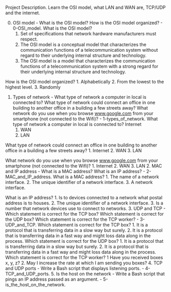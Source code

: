 Project Description.
Learn the OSI model, what LAN and WAN are, TCP/UDP and the internet.

0. OSI model - What is the OSI model? How is the OSI model organized? - 0-OSI_model.
What is the OSI model?
    1.  Set of specifications that network hardware manufacturers must respect.
    2.  The OSI model is a conceptual model that characterizes the communication functions of a telecommunication system without regard to their underlying internal structure and technology.
    3.  The OSI model is a model that characterizes the communication functions of a telecommunication system with a strong regard for their underlying internal structure and technology.

How is the OSI model organized?
    1.  Alphabetically
    2.  From the lowest to the highest level.
    3.  Randomly
1. Types of network - What type of network a computer in local is connected to? What type of network could connect an office in one building to another office in a building a few streets away? What network do you use when you browse www.google.com from your smartphone (not connected to the Wifi)? - 1-types_of_network.
What type of network a computer in local is connected to?
Internet
    1.  WAN
    2.  LAN

What type of network could connect an office in one building to another office in a building a few streets away?
    1.  Internet
    2.  WAN
    3.  LAN

What network do you use when you browse www.google.com from your smartphone (not connected to the Wifi)?
    1.  Internet
    2.  WAN
    3.  LAN
2. MAC and IP address - What is a MAC address? What is an IP address? - 2-MAC_and_IP_address.
What is a MAC address?
    1.  The name of a network interface.
    2.  The unique identifier of a network interface.
    3.  A network interface.

What is an IP address?
    1.  Is to devices connected to a network what postal address is to houses.
    2.  The unique identifier of a network interface.
    3.  Is a number that network devices use to connect to networks.
3. UDP and TCP - Which statement is correct for the TCP box? Which statement is correct for the UDP box? Which statement is correct for the TCP worker? - 3-UDP_and_TCP.
Which statement is correct for the TCP box?
    1.  It is a protocol that is transferring data in a slow way but surely.
    2.  It is a protocol that is transferring data in a fast way and might loss data along in the process.
Which statement is correct for the UDP box?
    1.  It is a protocol that is transferring data in a slow way but surely.
    2.  It is a protocol that is transferring data in a fast way and might loss data along in the process.
Which statement is correct for the TCP worker?
    1   Have you received boxes x, y, z?
    2.  May I increase the rate at which I am sending you boxes?
4. TCP and UDP ports - Write a Bash script that displays listening ports. - 4-TCP_and_UDP_ports.
5. Is the host on the network - Write a Bash script that pings an IP address passed as an argument. - 5-is_the_host_on_the_network.

